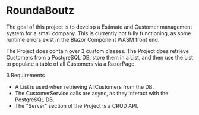 # RoundaBoutz

The goal of this project is to develop a Estimate and Customer management system for a small company. This is currently not fully functioning, as some runtime errors exist in the Blazor Component WASM front end.

The Project does contain over 3 custom classes.
The Project does retrieve Customers from a PostgreSQL DB, store them in a List, and then use the List to populate a table of all Customers via a RazorPage.

3 Requirements

* A List is used when retrieving AllCustomers from the DB.
* The CustomerService calls are async, as they interact with the PostgreSQL DB.
* The "Server" section of the Project is a CRUD API.
